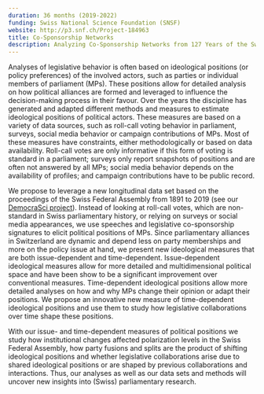 ```yaml
---
duration: 36 months (2019-2022)
funding: Swiss National Science Foundation (SNSF)
website: http://p3.snf.ch/Project-184963
title: Co-Sponsorship Networks
description: Analyzing Co-Sponsorship Networks from 127 Years of the Swiss Federal Assembly
---
```


Analyses of legislative behavior is often based on ideological positions (or policy preferences) of the involved actors, such as parties or individual members of parliament (MPs). These positions allow for detailed analysis on how political alliances are formed and leveraged to influence the decision-making process in their favour. Over the years the discipline has generated and adapted different methods and measures to estimate ideological positions of political actors. These measures are based on a variety of data sources, such as roll-call voting behavior in parliament, surveys, social media behavior or campaign contributions of MPs. Most of these measures have constraints, either methodologically or based on data availability. Roll-call votes are only informative if this form of voting is standard in a parliament; surveys only report snapshots of positions and are often not answered by all MPs; social media behavior depends on the availability of profiles; and campaign contributions have to be public record.

We propose to leverage a new longitudinal data set based on the proceedings of the Swiss Federal Assembly from 1891 to 2019 (see our [DemocraSci project](https://www.sg.ethz.ch/projects/sdsc/)). Instead of looking at roll-call votes, which are non-standard in Swiss parliamentary history, or relying on surveys or social media appearances, we use speeches and legislative co-sponsorship signatures to elicit political positions of MPs. Since parliamentary alliances in Switzerland are dynamic and depend less on party memberships and more on the policy issue at hand, we present new ideological measures that are both issue-dependent and time-dependent. Issue-dependent ideological measures allow for more detailed and multidimensional political space and have been show to be a significant improvement over conventional measures. Time-dependent ideological positions allow more detailed analyses on how and why MPs change their opinion or adapt their positions. We propose an innovative new measure of time-dependent ideological positions and use them to study how legislative collaborations over time shape these positions.

With our issue- and time-dependent measures of political positions we study how institutional changes affected polarization levels in the Swiss Federal Assembly, how party fusions and splits are the product of shifting ideological positions and whether legislative collaborations arise due to shared ideological positions or are shaped by previous collaborations and interactions. Thus, our analyses as well as our data sets and methods will uncover new insights into (Swiss) parliamentary research.
